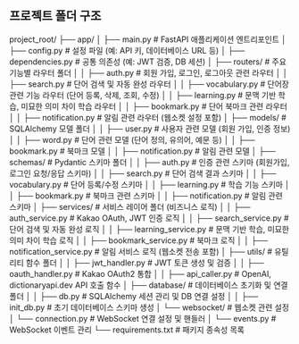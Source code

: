 ## 프로젝트 폴더 구조

project_root/
├── app/
│   ├── main.py               # FastAPI 애플리케이션 엔트리포인트
│   ├── config.py             # 설정 파일 (예: API 키, 데이터베이스 URL 등)
│   ├── dependencies.py       # 공통 의존성 (예: JWT 검증, DB 세션)
│   ├── routers/              # 주요 기능별 라우터 폴더
│   │   ├── auth.py           # 회원 가입, 로그인, 로그아웃 관련 라우터
│   │   ├── search.py         # 단어 검색 및 자동 완성 라우터
│   │   ├── vocabulary.py     # 단어장 관련 기능 라우터 (단어 등록, 삭제, 조회, 수정)
│   │   ├── learning.py       # 문맥 기반 학습, 미묘한 의미 차이 학습 라우터
│   │   ├── bookmark.py       # 단어 북마크 관련 라우터
│   │   ├── notification.py   # 알림 관련 라우터 (웹소켓 설정 포함)
│   ├── models/               # SQLAlchemy 모델 폴더
│   │   ├── user.py           # 사용자 관련 모델 (회원 가입, 인증 정보)
│   │   ├── word.py           # 단어 관련 모델 (단어 정의, 유의어, 예문 등)
│   │   ├── bookmark.py       # 북마크 모델
│   │   ├── notification.py   # 알림 관련 모델
│   ├── schemas/              # Pydantic 스키마 폴더
│   │   ├── auth.py           # 인증 관련 스키마 (회원가입, 로그인 요청/응답 스키마)
│   │   ├── search.py         # 단어 검색 결과 스키마
│   │   ├── vocabulary.py     # 단어 등록/수정 스키마
│   │   ├── learning.py       # 학습 기능 스키마
│   │   ├── bookmark.py       # 북마크 관련 스키마
│   │   ├── notification.py   # 알림 관련 스키마
│   ├── services/             # 서비스 레이어 폴더 (비즈니스 로직)
│   │   ├── auth_service.py   # Kakao OAuth, JWT 인증 로직
│   │   ├── search_service.py # 단어 검색 및 자동 완성 로직
│   │   ├── learning_service.py # 문맥 기반 학습, 미묘한 의미 차이 학습 로직
│   │   ├── bookmark_service.py # 북마크 로직
│   │   ├── notification_service.py # 알림 서비스 로직 (웹소켓 전송 포함)
│   ├── utils/                # 유틸리티 함수 폴더
│   │   ├── jwt_handler.py    # JWT 토큰 생성 및 검증
│   │   ├── oauth_handler.py  # Kakao OAuth2 통합
│   │   ├── api_caller.py     # OpenAI, dictionaryapi.dev API 호출 함수
│   ├── database/                   # 데이터베이스 초기화 및 연결 폴더
│   │   ├── db.py       # SQLAlchemy 세션 관리 및 DB 연결 설정
│   │   ├── init_db.py        # 초기 데이터베이스 스키마 생성
│   └── websocket/            # 웹소켓 관련 설정
│       └── connection.py     # WebSocket 연결 설정 및 핸들러
│       └── events.py         # WebSocket 이벤트 관리
└── requirements.txt          # 패키지 종속성 목록